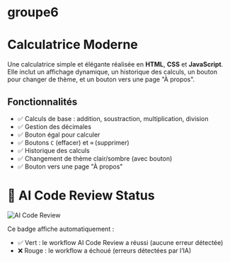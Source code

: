 # groupe6

# Calculatrice Moderne

Une calculatrice simple et élégante réalisée en **HTML**, **CSS** et **JavaScript**.  
Elle inclut un affichage dynamique, un historique des calculs, un bouton pour changer de thème, et un bouton vers une page "À propos".


## Fonctionnalités

- ✅ Calculs de base : addition, soustraction, multiplication, division  
- ✅ Gestion des décimales  
- ✅ Bouton égal pour calculer  
- ✅ Boutons `C` (effacer) et `⌫` (supprimer)  
- ✅ Historique des calculs  
- ✅ Changement de thème clair/sombre (avec bouton)  
- ✅ Bouton vers une page "À propos"  


# 🤖 AI Code Review Status

![AI Code Review](https://img.shields.io/badge/AI%20Code%20Review-PASS-green)

Ce badge affiche automatiquement :
- ✅ Vert : le workflow AI Code Review a réussi (aucune erreur détectée)
- ❌ Rouge : le workflow a échoué (erreurs détectées par l’IA)
